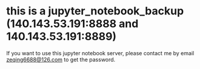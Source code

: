 # this is a jupyter_notebook_backup (140.143.53.191:8888 and 140.143.53.191:8889) 
If you want to use this jupyter notebook server, please contact me by email zeqing6688@126.com to get the password.

